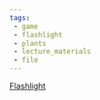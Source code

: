 ```yaml
---
tags:
 - game
 - flashlight
 - plants
 - lecture_materials
 - file
---
```

[Flashlight](https://www.facebook.com/reel/1264962240812775)